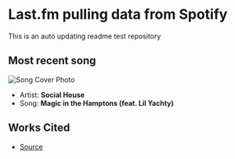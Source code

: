 # Last.fm pulling data from Spotify

This is an auto updating readme test repository

## Most recent song

![Song Cover Photo](https://lastfm.freetls.fastly.net/i/u/64s/553e3fe68f8cf27fe065ca14148ef068.jpg)

- Artist: **Social House**
- Song: **Magic in the Hamptons (feat. Lil Yachty)**

## Works Cited

- [Source](https://dev.to/gargakshit/how-i-added-my-spotify-statistics-to-my-github-readme-4jdd)
